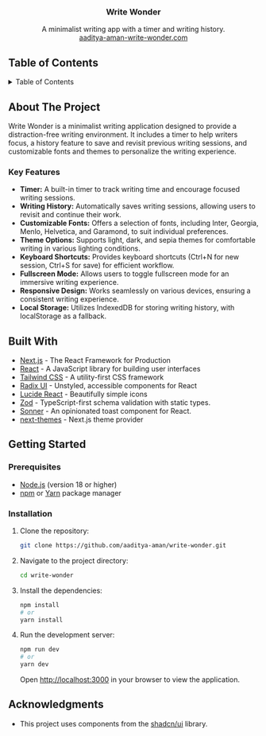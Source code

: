<div align="center">
<h3 align="center">Write Wonder</h3>

  <p align="center">
    A minimalist writing app with a timer and writing history.
    <br />
     <a href="https://aaditya-aman-write-wonder.com">aaditya-aman-write-wonder.com</a>
  </p>
</div>

## Table of Contents

<details>
  <summary>Table of Contents</summary>
  <ol>
    <li>
      <a href="#about-the-project">About The Project</a>
      <ul>
        <li><a href="#key-features">Key Features</a></li>
      </ul>
    </li>
    <li><a href="#built-with">Built With</a></li>
    <li><a href="#getting-started">Getting Started</a>
      <ul>
        <li><a href="#prerequisites">Prerequisites</a></li>
        <li><a href="#installation">Installation</a></li>
      </ul>
    </li>
    <li><a href="#acknowledgments">Acknowledgments</a></li>
  </ol>
</details>

## About The Project

Write Wonder is a minimalist writing application designed to provide a distraction-free writing environment. It includes a timer to help writers focus, a history feature to save and revisit previous writing sessions, and customizable fonts and themes to personalize the writing experience.

### Key Features

- **Timer:** A built-in timer to track writing time and encourage focused writing sessions.
- **Writing History:** Automatically saves writing sessions, allowing users to revisit and continue their work.
- **Customizable Fonts:** Offers a selection of fonts, including Inter, Georgia, Menlo, Helvetica, and Garamond, to suit individual preferences.
- **Theme Options:** Supports light, dark, and sepia themes for comfortable writing in various lighting conditions.
- **Keyboard Shortcuts:** Provides keyboard shortcuts (Ctrl+N for new session, Ctrl+S for save) for efficient workflow.
- **Fullscreen Mode:** Allows users to toggle fullscreen mode for an immersive writing experience.
- **Responsive Design:** Works seamlessly on various devices, ensuring a consistent writing experience.
- **Local Storage:** Utilizes IndexedDB for storing writing history, with localStorage as a fallback.

## Built With

-   [Next.js](https://nextjs.org/) - The React Framework for Production
-   [React](https://reactjs.org/) - A JavaScript library for building user interfaces
-   [Tailwind CSS](https://tailwindcss.com/) - A utility-first CSS framework
-   [Radix UI](https://www.radix-ui.com/) - Unstyled, accessible components for React
-   [Lucide React](https://lucide.dev/) - Beautifully simple icons
-   [Zod](https://zod.dev/) - TypeScript-first schema validation with static types.
-   [Sonner](https://sonner.emilkowal.ski/) - An opinionated toast component for React.
-   [next-themes](https://github.com/pacocoursey/next-themes) - Next.js theme provider

## Getting Started

### Prerequisites

-   [Node.js](https://nodejs.org/) (version 18 or higher)
-   [npm](https://www.npmjs.com/) or [Yarn](https://yarnpkg.com/) package manager

### Installation

1.  Clone the repository:

    ```sh
    git clone https://github.com/aaditya-aman/write-wonder.git
    ```

2.  Navigate to the project directory:

    ```sh
    cd write-wonder
    ```

3.  Install the dependencies:

    ```sh
    npm install
    # or
    yarn install
    ```

4.  Run the development server:

    ```sh
    npm run dev
    # or
    yarn dev
    ```

    Open [http://localhost:3000](http://localhost:3000) in your browser to view the application.

## Acknowledgments

-   This project uses components from the [shadcn/ui](https://ui.shadcn.com/) library.
